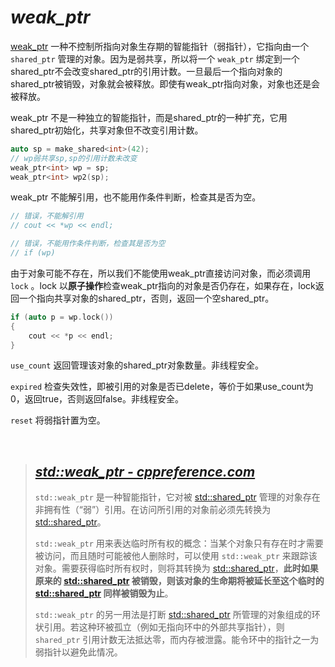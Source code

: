 # ***weak_ptr***

[weak_ptr](https://en.cppreference.com/w/cpp/memory/weak_ptr) 一种不控制所指向对象生存期的智能指针（弱指针），它指向由一个 `shared_ptr` 管理的对象。因为是弱共享，所以将一个 `weak_ptr` 绑定到一个shared_ptr不会改变shared_ptr的引用计数。一旦最后一个指向对象的shared_ptr被销毁，对象就会被释放。即使有weak_ptr指向对象，对象也还是会被释放。

weak_ptr 不是一种独立的智能指针，而是shared_ptr的一种扩充，它用shared_ptr初始化，共享对象但不改变引用计数。

```cpp
auto sp = make_shared<int>(42);
// wp弱共享sp,sp的引用计数未改变
weak_ptr<int> wp = sp;
weak_ptr<int> wp2(sp);
```

weak_ptr 不能解引用，也不能用作条件判断，检查其是否为空。

```cpp
// 错误，不能解引用
// cout << *wp << endl;

// 错误，不能用作条件判断，检查其是否为空
// if (wp)
```

由于对象可能不存在，所以我们不能使用weak_ptr直接访问对象，而必须调用 `lock` 。lock 以**原子操作**检查weak_ptr指向的对象是否仍存在，如果存在，lock返回一个指向共享对象的shared_ptr，否则，返回一个空shared_ptr。

```cpp
if (auto p = wp.lock())
{
	cout << *p << endl;
}
```

`use_count` 返回管理该对象的shared_ptr对象数量。非线程安全。

`expired` 检查失效性，即被引用的对象是否已delete，等价于如果use_count为0，返回true，否则返回false。非线程安全。

`reset` 将弱指针置为空。

​     

> ## [*std::weak_ptr - cppreference.com*](https://en.cppreference.com/w/cpp/memory/weak_ptr)
>
> `std::weak_ptr` 是一种智能指针，它对被 [std::shared_ptr](https://zh.cppreference.com/w/cpp/memory/shared_ptr) 管理的对象存在非拥有性（“弱”）引用。在访问所引用的对象前必须先转换为 [std::shared_ptr](https://zh.cppreference.com/w/cpp/memory/shared_ptr)。
>
> `std::weak_ptr` 用来表达临时所有权的概念：当某个对象只有存在时才需要被访问，而且随时可能被他人删除时，可以使用 `std::weak_ptr` 来跟踪该对象。需要获得临时所有权时，则将其转换为 [std::shared_ptr](https://zh.cppreference.com/w/cpp/memory/shared_ptr)，**此时如果原来的 [std::shared_ptr](https://zh.cppreference.com/w/cpp/memory/shared_ptr) 被销毁，则该对象的生命期将被延长至这个临时的 [std::shared_ptr](https://zh.cppreference.com/w/cpp/memory/shared_ptr) 同样被销毁为止**。
>
> `std::weak_ptr` 的另一用法是打断 [std::shared_ptr](https://zh.cppreference.com/w/cpp/memory/shared_ptr) 所管理的对象组成的环状引用。若这种环被孤立（例如无指向环中的外部共享指针），则 `shared_ptr` 引用计数无法抵达零，而内存被泄露。能令环中的指针之一为弱指针以避免此情况。

